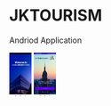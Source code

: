 # JKTOURISM
Andriod Application

</hr>
 <img align="center" src="1.jpg" alt="UI" height="80" width="40" />
 <img align="center" src="2.jpg" alt="_ansuman_behera_/" height="80" width="40" />

